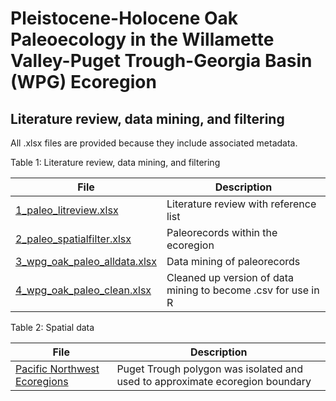 # Pleistocene-Holocene Oak Paleoecology in the Willamette Valley-Puget Trough-Georgia Basin (WPG) Ecoregion

## Literature review, data mining, and filtering

All .xlsx files are provided because they include associated metadata. 

Table 1: Literature review, data mining, and filtering

| File | Description |
|---|---|
| [1_paleo_litreview.xlsx](https://github.com/larissaissabron/WPG_paleo_oaks/blob/main/1_paleo_litreview.xlsx) | Literature review with reference list |
| [2_paleo_spatialfilter.xlsx](https://github.com/larissaissabron/WPG_paleo_oaks/blob/main/2_paleo_spatialfilter.xlsx) | Paleorecords within the ecoregion |
| [3_wpg_oak_paleo_alldata.xlsx](https://github.com/larissaissabron/WPG_paleo_oaks/blob/main/3_wpg_oak_paleo_alldata.xlsx) | Data mining of paleorecords |
| [4_wpg_oak_paleo_clean.xlsx](https://github.com/larissaissabron/WPG_paleo_oaks/blob/main/4_wpg_oak_paleo_clean.xlsx) | Cleaned up version of data mining to become .csv for use in R |


Table 2: Spatial data

| File | Description |
|---|---|
| [Pacific Northwest Ecoregions](https://data-wadnr.opendata.arcgis.com/datasets/3b9362e8f29e465a985aa8ddc8de2d86_0/about) | Puget Trough polygon was isolated and used to approximate ecoregion boundary |

